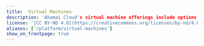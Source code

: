 ```yaml
---
title:  Virtual Machines
description: 'Akamai Cloud's virtual machine offerings include options for Dedicated, Shared, High Memory, and Premium CPU, as well as GPU and Accelerated CPU deployments.'
license: '[CC BY-ND 4.0](https://creativecommons.org/licenses/by-nd/4.0)'
aliases: ['/platform/virtual-machines']
show_on_frontpage: true
---
```

